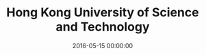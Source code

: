 ---
layout: post
title: Hong Kong University of Science and Technology
start: February 2016
end: May 2016
involvement: Consulting Club, HackUST
achievements: 
brief: Study abroad semester spent in Hong Kong as a Computer Engineering exchange student.
image: hkust.png
date: 2016-05-15 00:00:00
---